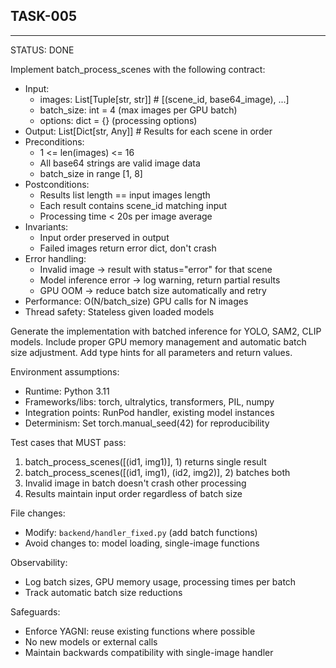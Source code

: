 ## TASK-005
---
STATUS: DONE

Implement batch_process_scenes with the following contract:
- Input: 
  - images: List[Tuple[str, str]]  # [(scene_id, base64_image), ...]
  - batch_size: int = 4 (max images per GPU batch)
  - options: dict = {} (processing options)
- Output: List[Dict[str, Any]]  # Results for each scene in order
- Preconditions:
  - 1 <= len(images) <= 16
  - All base64 strings are valid image data
  - batch_size in range [1, 8]
- Postconditions:
  - Results list length == input images length
  - Each result contains scene_id matching input
  - Processing time < 20s per image average
- Invariants:
  - Input order preserved in output
  - Failed images return error dict, don't crash
- Error handling:
  - Invalid image → result with status="error" for that scene
  - Model inference error → log warning, return partial results
  - GPU OOM → reduce batch size automatically and retry
- Performance: O(N/batch_size) GPU calls for N images
- Thread safety: Stateless given loaded models

Generate the implementation with batched inference for YOLO, SAM2, CLIP models.
Include proper GPU memory management and automatic batch size adjustment.
Add type hints for all parameters and return values.

Environment assumptions:
- Runtime: Python 3.11
- Frameworks/libs: torch, ultralytics, transformers, PIL, numpy
- Integration points: RunPod handler, existing model instances
- Determinism: Set torch.manual_seed(42) for reproducibility

Test cases that MUST pass:
1. batch_process_scenes([(id1, img1)], 1) returns single result
2. batch_process_scenes([(id1, img1), (id2, img2)], 2) batches both
3. Invalid image in batch doesn't crash other processing
4. Results maintain input order regardless of batch size

File changes:
- Modify: `backend/handler_fixed.py` (add batch functions)
- Avoid changes to: model loading, single-image functions

Observability:
- Log batch sizes, GPU memory usage, processing times per batch
- Track automatic batch size reductions

Safeguards:
- Enforce YAGNI: reuse existing functions where possible
- No new models or external calls
- Maintain backwards compatibility with single-image handler